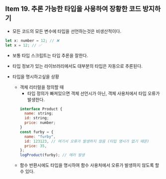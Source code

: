 ## Item 19. 추론 가능한 타입을 사용하여 장황한 코드 방지하기

- 모든 코드의 모든 변수에 타입을 선언하는것은 비생산적이다.

```jsx
let x: number = 12; // ❌
let x = 12; // ✅
```

- 보통 타입 스크립트는 타입 추론을 잘한다.
- 타입 정보가 있는 라이브러리에서도 대부분의 타입은 자동으로 추론된다.

- 타입을 명시하고싶을 상황
  - 객체 리터럴을 정의할 때
    - 타입 정의가 빠져있으면 객체 선언시가 아닌, 객체 사용처에서 타입 오류가 발생한다.
    ```jsx
    interface Product {
      name: string;
      id: string;
      price: number;
    }
    const furby = {
      name: "furby",
      id: 123123, // 여기서 오류가 발생하지 않음 (타입 명시가 없기 때문)
      price: 35,
    };
    logProduct(furby); // 에러 발생
    ```
  - 함수 반환시에도 타입을 명시하여 함수 사용처에서 오류가 발생하지 않도록 할 수 있다.
